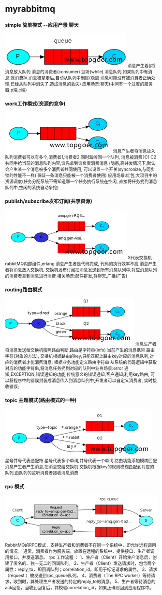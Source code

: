 # myrabbitmq
### simple 简单模式 --应用产景 聊天
![simple.png](png/simple.png)
消息产生着§将消息放入队列 消息的消费者(consumer) 监听(while) 
消息队列,如果队列中有消息,就消费掉,消息被拿走后,自动从队列中删除(隐患 
消息可能没有被消费者正确处理,已经从队列中消失了,造成消息的丢失)
应用场景:聊天(中间有一个过度的服务器;p端,c端)

### work工作模式(资源的竞争)
![work.png](png/work.png)
消息产生者将消息放入队列消费者可以有多个,消费者1,消费者2,同时监听同一个队列,
消息被消费?C1 C2共同争抢当前的消息队列内容,谁先拿到谁负责消费消息
(隐患,高并发情况下,默认会产生某一个消息被多个消费者共同使用,
可以设置一个开关(syncronize,与同步锁的性能不一样) 
保证一条消息只能被一个消费者使用)
应用场景:红包;大项目中的资源调度(任务分配系统不需知道哪一个任务执行系统在空闲,
直接将任务扔到消息队列中,空闲的系统自动争抢)

### publish/subscribe发布订阅(共享资源)
![publish.png](png/publish.png)
X代表交换机rabbitMQ内部组件,erlang 消息产生者是代码完成,
代码的执行效率不高,消息产生者将消息放入交换机,
交换机发布订阅把消息发送到所有消息队列中,对应消息队列的消费者拿到消息进行消费
相关场景:邮件群发,群聊天,广播(广告)

### routing路由模式
![routing.png](png/routing.png)
消息生产者将消息发送给交换机按照路由判断,路由是字符串(info) 当前产生的消息携带
路由字符(对象的方法),
交换机根据路由的key,只能匹配上路由key对应的消息队列,对应的消费者才能消费消息;
根据业务功能定义路由字符串
从系统的代码逻辑中获取对应的功能字符串,将消息任务扔到对应的队列中业务场景:error
通知;EXCEPTION;错误通知的功能;传统意义的错误通知;客户通知;利用key路由,
可以将程序中的错误封装成消息传入到消息队列中,开发者可以自定义消费者,
实时接收错误;

### topic 主题模式(路由模式的一种)
![topic.png](png/topic.png)
星号井号代表通配符
星号代表多个单词,井号代表一个单词
路由功能添加模糊匹配
消息产生者产生消息,把消息交给交换机
交换机根据key的规则模糊匹配到对应的队列,由队列的监听消费者接收消息消费

### rpc 模式
![rpc.png](png/rpc.png)
RabbitMQ的RPC模式，支持生产者和消费者不在同一个系统中，即允许远程调用的情况。
通常，消费者作为服务端，放置在远程的系统中，提供接口，生产者调用接口，并发送消息。
rpc 工作流程 ： 
1、生产者（Client）开始生产消息后，创建了匿名的、独一无二的回调队列。
2、生产者（Client）发送请求时，包含两个属性：reply_to，即回调队列；correlation_id，即用于标记请求的属性。
3、请求（request ）被发送到rpc_queue队列。
4、消费者（The RPC worker）等待请求，收到时，其处理生产者发送的特定的reply_to的消息。
5、生产者等待消息的ack回复，当收到回复后，其校验correlation_id，如果正确则回到应用程序中。
